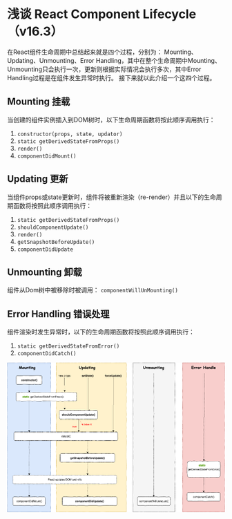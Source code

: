 # 浅谈 React Component Lifecycle（v16.3）
在React组件生命周期中总结起来就是四个过程，分别为：
Mounting、Updating、Unmounting、Error Handling，其中在整个生命周期中Mounting、Unmounting只会执行一次，更新则根据实际情况会执行多次，其中Error Handling过程是在组件发生异常时执行。
接下来就以此介绍一个这四个过程。
## Mounting 挂载
当创建的组件实例插入到DOM树时，以下生命周期函数将按此顺序调用执行：
1. `constructor(props, state, updator)`
2. `static getDerivedStateFromProps()`
3. `render()`
4. `componentDidMount()`

## Updating 更新
当组件props或state更新时，组件将被重新渲染（re-render）并且以下的生命周期函数将按照此顺序调用执行：
1. `static getDerivedStateFromProps()`
2. `shouldComponentUpdate()`
3. `render()`
4. `getSnapshotBeforeUpdate()`
5. `componentDidUpdate`

## Unmounting 卸载
组件从Dom树中被移除时被调用：
`componentWillUnMounting()`

## Error Handling 错误处理
组件渲染时发生异常时，以下的生命周期函数将按照此顺序调用执行：
1. `static getDerivedStateFromError()`
2. `componentDidCatch()`

![React Component Lifecycle](media/React%20Component%20Lifecycle.png)
